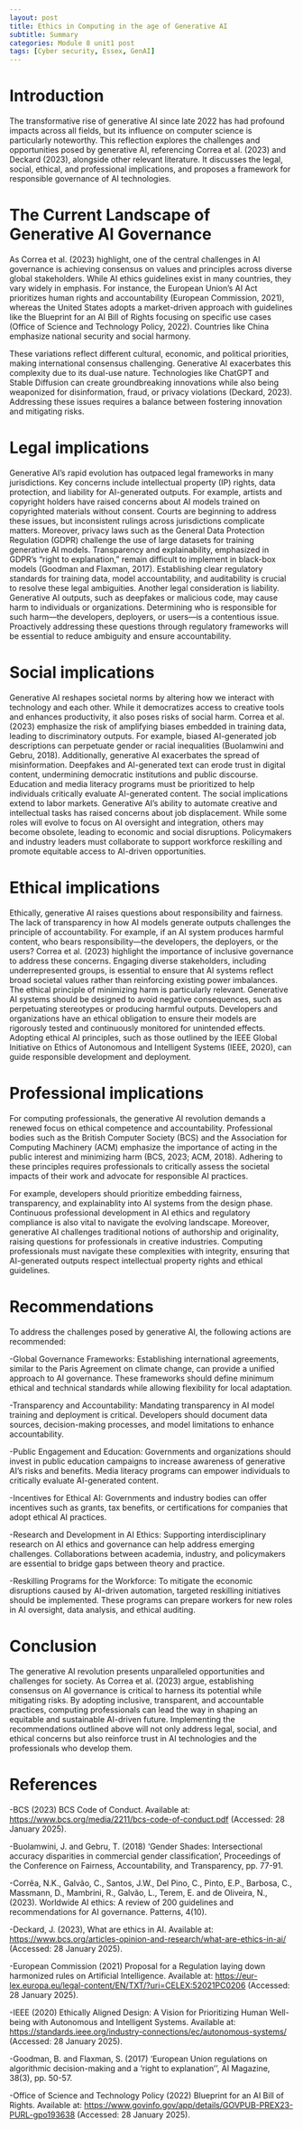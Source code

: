 ```yaml
---
layout: post
title: Ethics in Computing in the age of Generative AI
subtitle: Summary
categories: Module 8 unit1 post
tags: [Cyber security, Essex, GenAI]
---
```


# Introduction

The transformative rise of generative AI since late 2022 has had profound impacts across all fields, but its influence on computer science is particularly noteworthy. This reflection explores the challenges and opportunities posed by generative AI, referencing Correa et al. (2023) and Deckard (2023), alongside other relevant literature. It discusses the legal, social, ethical, and professional implications, and proposes a framework for responsible governance of AI technologies.

# The Current Landscape of Generative AI Governance

As Correa et al. (2023) highlight, one of the central challenges in AI governance is achieving consensus on values and principles across diverse global stakeholders. While AI ethics guidelines exist in many countries, they vary widely in emphasis. For instance, the European Union’s AI Act prioritizes human rights and accountability (European Commission, 2021), whereas the United States adopts a market-driven approach with guidelines like the Blueprint for an AI Bill of Rights focusing on specific use cases (Office of Science and Technology Policy, 2022). Countries like China emphasize national security and social harmony.

These variations reflect different cultural, economic, and political priorities, making international consensus challenging. Generative AI exacerbates this complexity due to its dual-use nature. Technologies like ChatGPT and Stable Diffusion can create groundbreaking innovations while also being weaponized for disinformation, fraud, or privacy violations (Deckard, 2023). Addressing these issues requires a balance between fostering innovation and mitigating risks.

# Legal implications

Generative AI’s rapid evolution has outpaced legal frameworks in many jurisdictions. Key concerns include intellectual property (IP) rights, data protection, and liability for AI-generated outputs. For example, artists and copyright holders have raised concerns about AI models trained on copyrighted materials without consent. Courts are beginning to address these issues, but inconsistent rulings across jurisdictions complicate matters.
Moreover, privacy laws such as the General Data Protection Regulation (GDPR) challenge the use of large datasets for training generative AI models. Transparency and explainability, emphasized in GDPR’s “right to explanation,” remain difficult to implement in black-box models (Goodman and Flaxman, 2017). Establishing clear regulatory standards for training data, model accountability, and auditability is crucial to resolve these legal ambiguities.
Another legal consideration is liability. Generative AI outputs, such as deepfakes or malicious code, may cause harm to individuals or organizations. Determining who is responsible for such harm—the developers, deployers, or users—is a contentious issue. Proactively addressing these questions through regulatory frameworks will be essential to reduce ambiguity and ensure accountability.

# Social implications

Generative AI reshapes societal norms by altering how we interact with technology and each other. While it democratizes access to creative tools and enhances productivity, it also poses risks of social harm. Correa et al. (2023) emphasize the risk of amplifying biases embedded in training data, leading to discriminatory outputs. For example, biased AI-generated job descriptions can perpetuate gender or racial inequalities (Buolamwini and Gebru, 2018).
Additionally, generative AI exacerbates the spread of misinformation. Deepfakes and AI-generated text can erode trust in digital content, undermining democratic institutions and public discourse. Education and media literacy programs must be prioritized to help individuals critically evaluate AI-generated content.
The social implications extend to labor markets. Generative AI’s ability to automate creative and intellectual tasks has raised concerns about job displacement. While some roles will evolve to focus on AI oversight and integration, others may become obsolete, leading to economic and social disruptions. Policymakers and industry leaders must collaborate to support workforce reskilling and promote equitable access to AI-driven opportunities.

# Ethical implications

Ethically, generative AI raises questions about responsibility and fairness. The lack of transparency in how AI models generate outputs challenges the principle of accountability. For example, if an AI system produces harmful content, who bears responsibility—the developers, the deployers, or the users?
Correa et al. (2023) highlight the importance of inclusive governance to address these concerns. Engaging diverse stakeholders, including underrepresented groups, is essential to ensure that AI systems reflect broad societal values rather than reinforcing existing power imbalances.
The ethical principle of minimizing harm is particularly relevant. Generative AI systems should be designed to avoid negative consequences, such as perpetuating stereotypes or producing harmful outputs. Developers and organizations have an ethical obligation to ensure their models are rigorously tested and continuously monitored for unintended effects. Adopting ethical AI principles, such as those outlined by the IEEE Global Initiative on Ethics of Autonomous and Intelligent Systems (IEEE, 2020), can guide responsible development and deployment.

# Professional implications

For computing professionals, the generative AI revolution demands a renewed focus on ethical competence and accountability. Professional bodies such as the British Computer Society (BCS) and the Association for Computing Machinery (ACM) emphasize the importance of acting in the public interest and minimizing harm (BCS, 2023; ACM, 2018). Adhering to these principles requires professionals to critically assess the societal impacts of their work and advocate for responsible AI practices.

For example, developers should prioritize embedding fairness, transparency, and explainablity into AI systems from the design phase. Continuous professional development in AI ethics and regulatory compliance is also vital to navigate the evolving landscape.
Moreover, generative AI challenges traditional notions of authorship and originality, raising questions for professionals in creative industries. Computing professionals must navigate these complexities with integrity, ensuring that AI-generated outputs respect intellectual property rights and ethical guidelines.

# Recommendations

To address the challenges posed by generative AI, the following actions are recommended:

-Global Governance Frameworks: Establishing international agreements, similar to the Paris Agreement on climate change, can provide a unified approach to AI governance. These frameworks should define minimum ethical and technical standards while allowing flexibility for local adaptation.

-Transparency and Accountability: Mandating transparency in AI model training and deployment is critical. Developers should document data sources, decision-making processes, and model limitations to enhance accountability.

-Public Engagement and Education: Governments and organizations should invest in public education campaigns to increase awareness of generative AI’s risks and benefits. Media literacy programs can empower individuals to critically evaluate AI-generated content.

-Incentives for Ethical AI: Governments and industry bodies can offer incentives such as grants, tax benefits, or certifications for companies that adopt ethical AI practices.

-Research and Development in AI Ethics: Supporting interdisciplinary research on AI ethics and governance can help address emerging challenges. Collaborations between academia, industry, and policymakers are essential to bridge gaps between theory and practice.

-Reskilling Programs for the Workforce: To mitigate the economic disruptions caused by AI-driven automation, targeted reskilling initiatives should be implemented. These programs can prepare workers for new roles in AI oversight, data analysis, and ethical auditing.

# Conclusion

The generative AI revolution presents unparalleled opportunities and challenges for society. As Correa et al. (2023) argue, establishing consensus on AI governance is critical to harness its potential while mitigating risks. By adopting inclusive, transparent, and accountable practices, computing professionals can lead the way in shaping an equitable and sustainable AI-driven future. Implementing the recommendations outlined above will not only address legal, social, and ethical concerns but also reinforce trust in AI technologies and the professionals who develop them.

# References

-BCS (2023) BCS Code of Conduct. Available at: https://www.bcs.org/media/2211/bcs-code-of-conduct.pdf (Accessed: 28 January 2025).

-Buolamwini, J. and Gebru, T. (2018) ‘Gender Shades: Intersectional accuracy disparities in commercial gender classification’, Proceedings of the Conference on Fairness, Accountability, and Transparency, pp. 77-91.

-Corrêa, N.K., Galvão, C., Santos, J.W., Del Pino, C., Pinto, E.P., Barbosa, C., Massmann, D., Mambrini, R., Galvão, L., Terem, E. and de Oliveira, N., (2023). Worldwide AI ethics: A review of 200 guidelines and recommendations for AI governance. Patterns, 4(10).

-Deckard, J. (2023), What are ethics in AI. Available at: https://www.bcs.org/articles-opinion-and-research/what-are-ethics-in-ai/ (Accessed: 28 January 2025).

-European Commission (2021) Proposal for a Regulation laying down harmonized rules on Artificial Intelligence. Available at: https://eur-lex.europa.eu/legal-content/EN/TXT/?uri=CELEX:52021PC0206 (Accessed: 28 January 2025).

-IEEE (2020) Ethically Aligned Design: A Vision for Prioritizing Human Well-being with Autonomous and Intelligent Systems. Available at: https://standards.ieee.org/industry-connections/ec/autonomous-systems/ (Accessed: 28 January 2025).

-Goodman, B. and Flaxman, S. (2017) ‘European Union regulations on algorithmic decision-making and a ‘right to explanation’’, AI Magazine, 38(3), pp. 50-57.

-Office of Science and Technology Policy (2022) Blueprint for an AI Bill of Rights. Available at: https://www.govinfo.gov/app/details/GOVPUB-PREX23-PURL-gpo193638 (Accessed: 28 January 2025).




